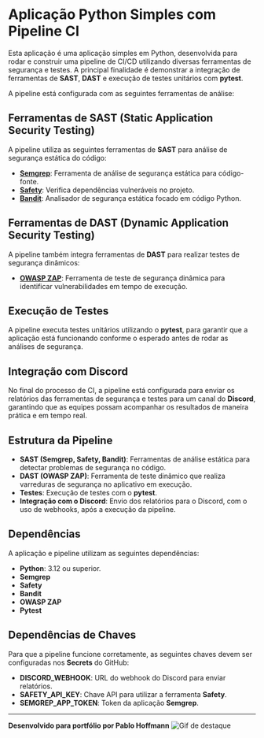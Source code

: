 # Aplicação Python Simples com Pipeline CI

Esta aplicação é uma aplicação simples em Python, desenvolvida para rodar e construir uma pipeline de CI/CD utilizando diversas ferramentas de segurança e testes. A principal finalidade é demonstrar a integração de ferramentas de **SAST**, **DAST** e execução de testes unitários com **pytest**. 

A pipeline está configurada com as seguintes ferramentas de análise:

## Ferramentas de SAST (Static Application Security Testing)
A pipeline utiliza as seguintes ferramentas de **SAST** para análise de segurança estática do código:

- [**Semgrep**](https://semgrep.dev/): Ferramenta de análise de segurança estática para código-fonte.
- [**Safety**](https://pyup.io/safety/): Verifica dependências vulneráveis no projeto.
- [**Bandit**](https://bandit.readthedocs.io/en/latest/): Analisador de segurança estática focado em código Python.

## Ferramentas de DAST (Dynamic Application Security Testing)
A pipeline também integra ferramentas de **DAST** para realizar testes de segurança dinâmicos:

- [**OWASP ZAP**](https://www.zaproxy.org/): Ferramenta de teste de segurança dinâmica para identificar vulnerabilidades em tempo de execução.

## Execução de Testes

A pipeline executa testes unitários utilizando o **pytest**, para garantir que a aplicação está funcionando conforme o esperado antes de rodar as análises de segurança.

## Integração com Discord

No final do processo de CI, a pipeline está configurada para enviar os relatórios das ferramentas de segurança e testes para um canal do **Discord**, garantindo que as equipes possam acompanhar os resultados de maneira prática e em tempo real.

## Estrutura da Pipeline

- **SAST (Semgrep, Safety, Bandit)**: Ferramentas de análise estática para detectar problemas de segurança no código.
- **DAST (OWASP ZAP)**: Ferramenta de teste dinâmico que realiza varreduras de segurança no aplicativo em execução.
- **Testes**: Execução de testes com o **pytest**.
- **Integração com o Discord**: Envio dos relatórios para o Discord, com o uso de webhooks, após a execução da pipeline.

## Dependências

A aplicação e pipeline utilizam as seguintes dependências:

- **Python**: 3.12 ou superior.
- **Semgrep**
- **Safety**
- **Bandit**
- **OWASP ZAP**
- **Pytest**

## Dependências de Chaves

Para que a pipeline funcione corretamente, as seguintes chaves devem ser configuradas nos **Secrets** do GitHub:

- **DISCORD_WEBHOOK**: URL do webhook do Discord para enviar relatórios.
- **SAFETY_API_KEY**: Chave API para utilizar a ferramenta **Safety**.
- **SEMGREP_APP_TOKEN**: Token da aplicação **Semgrep**.

---

**Desenvolvido para portfólio por Pablo Hoffmann** ![Gif de destaque](https://media.giphy.com/media/Trippinganimalsbrewingco-mushroom-tripping-trippinganimals-HH0YHdOjABrihGvwhk/giphy.gif)


